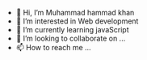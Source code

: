 - 👋 Hi, I’m Muhammad hammad khan
- 👀 I’m interested in Web development
- 🌱 I’m currently learning javaScript
- 💞️ I’m looking to collaborate on ...
- 📫 How to reach me ...

<!---
hammadkhan2930029/hammadkhan2930029 is a ✨ special ✨ repository because its `README.md` (this file) appears on your GitHub profile.
You can click the Preview link to take a look at your changes.
--->
